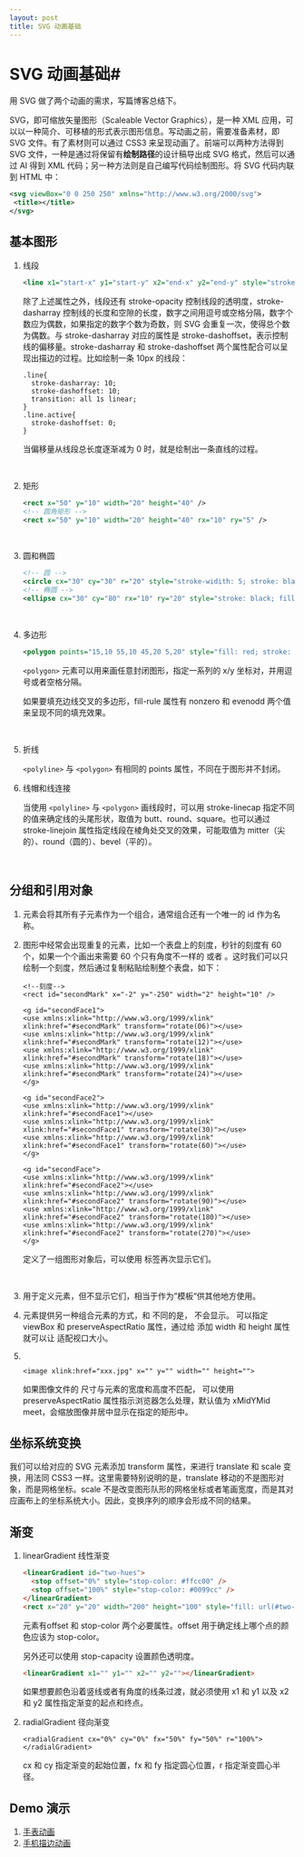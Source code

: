 ```yaml
---
layout: post
title: SVG 动画基础
---
```


# SVG 动画基础#

用 SVG 做了两个动画的需求，写篇博客总结下。

SVG，即可缩放矢量图形（Scaleable Vector Graphics），是一种 XML 应用，可以以一种简介、可移植的形式表示图形信息。写动画之前，需要准备素材，即 SVG 文件。有了素材则可以通过 CSS3 来呈现动画了。前端可以两种方法得到 SVG 文件，一种是通过将保留有**绘制路径**的设计稿导出成 SVG 格式，然后可以通过 AI 得到 XML 代码；另一种方法则是自己编写代码绘制图形。将 SVG 代码内联到 HTML 中：

```xml
<svg viewBox="0 0 250 250" xmlns="http://www.w3.org/2000/svg">
 <title></title>
</svg>
```



## 基本图形

1. 线段

   ```xml
   <line x1="start-x" y1="start-y" x2="end-x" y2="end-y" style="stroke-width: width; stroke: color;">
   ```

   除了上述属性之外，线段还有 stroke-opacity 控制线段的透明度，stroke-dasharray 控制线的长度和空隙的长度，数字之间用逗号或空格分隔，数字个数应为偶数，如果指定的数字个数为奇数，则 SVG 会重复一次，使得总个数为偶数。与 stroke-dasharray 对应的属性是 stroke-dashoffset，表示控制线的偏移量。stroke-dasharray 和 stroke-dashoffset 两个属性配合可以呈现出描边的过程。比如绘制一条 10px 的线段：

   ```
   .line{
     stroke-dasharray: 10;
     stroke-dashoffset: 10;
     transition: all 1s linear;
   }
   .line.active{
     stroke-dashoffset: 0;
   }
   ```

   当偏移量从线段总长度逐渐减为 0 时，就是绘制出一条直线的过程。

   ​

2. 矩形

   ```xml
   <rect x="50" y="10" width="20" height="40" />
   <!-- 圆角矩形 -->  
   <rect x="50" y="10" width="20" height="40" rx="10" ry="5" />
   ```

   ​

3. 圆和椭圆

   ```xml
   <!-- 圆 -->
   <circle cx="30" cy="30" r="20" style="stroke-widith: 5; stroke: black; fill: none;" />
   <!-- 椭圆 -->
   <ellipse cx="30" cy="80" rx="10" ry="20" style="stroke: black; fill: none;" />
   ```

   ​

4. 多边形

   ```xml
   <polygon points="15,10 55,10 45,20 5,20" style="fill: red; stroke: black;">
   ```

   `<polygon>` 元素可以用来画任意封闭图形，指定一系列的 x/y 坐标对，并用逗号或者空格分隔。

   如果要填充边线交叉的多边形，fill-rule 属性有 nonzero 和 evenodd 两个值来呈现不同的填充效果。

   ​

5. 折线

   `<polyline>` 与 `<polygon>` 有相同的 points 属性，不同在于图形并不封闭。

6. 线帽和线连接

   当使用 `<polyline>` 与 `<polygon>` 画线段时，可以用 stroke-linecap 指定不同的值来确定线的头尾形状，取值为 butt、round、square。也可以通过 stroke-linejoin 属性指定线段在棱角处交叉的效果，可能取值为 mitter（尖的）、round（圆的）、bevel（平的）。

   ​

## 分组和引用对象

1. <g> 

   <g> 元素会将其所有子元素作为一个组合，通常组合还有一个唯一的 id 作为名称。

2. <use>

   图形中经常会出现重复的元素，比如一个表盘上的刻度，秒针的刻度有 60 个，如果一个个画出来需要 60 个只有角度不一样的 <line> 或者 <rect>。这时我们可以只绘制一个刻度，然后通过复制粘贴绘制整个表盘，如下：

   ```
   <!--刻度-->
   <rect id="secondMark" x="-2" y="-250" width="2" height="10" />

   <g id="secondFace1">
   <use xmlns:xlink="http://www.w3.org/1999/xlink" xlink:href="#secondMark" transform="rotate(06)"></use>
   <use xmlns:xlink="http://www.w3.org/1999/xlink" xlink:href="#secondMark" transform="rotate(12)"></use>
   <use xmlns:xlink="http://www.w3.org/1999/xlink" xlink:href="#secondMark" transform="rotate(18)"></use>
   <use xmlns:xlink="http://www.w3.org/1999/xlink" xlink:href="#secondMark" transform="rotate(24)"></use>
   </g>

   <g id="secondFace2">
   <use xmlns:xlink="http://www.w3.org/1999/xlink" xlink:href="#secondFace1"></use>
   <use xmlns:xlink="http://www.w3.org/1999/xlink" xlink:href="#secondFace1" transform="rotate(30)"></use>
   <use xmlns:xlink="http://www.w3.org/1999/xlink" xlink:href="#secondFace1" transform="rotate(60)"></use>
   </g>

   <g id="secondFace">
   <use xmlns:xlink="http://www.w3.org/1999/xlink" xlink:href="#secondFace2"></use>
   <use xmlns:xlink="http://www.w3.org/1999/xlink" xlink:href="#secondFace2" transform="rotate(90)"></use>
   <use xmlns:xlink="http://www.w3.org/1999/xlink" xlink:href="#secondFace2" transform="rotate(180)"></use>
   <use xmlns:xlink="http://www.w3.org/1999/xlink" xlink:href="#secondFace2" transform="rotate(270)"></use>
   </g>
   ```

   定义了一组图形对象后，可以使用 <use> 标签再次显示它们。

   ​

3. <defs>

   用于定义元素，但不显示它们，相当于作为”模板“供其他地方使用。

4. <symbol>

   <symbol> 元素提供另一种组合元素的方式，和 <g> 不同的是，<symbol> 不会显示。<symbol> 可以指定 viewBox 和 preserveAspectRatio 属性，通过给 <use> 添加 width 和 height 属性就可以让 <symbol> 适配视口大小。

5. <image>

   ```
   <image xlink:href="xxx.jpg" x="" y="" width="" height="">
   ```

   如果图像文件的 尺寸与元素的宽度和高度不匹配，<image> 可以使用 preserveAspectRatio 属性指示浏览器怎么处理，默认值为 xMidYMid meet，会缩放图像并居中显示在指定的矩形中。

## 坐标系统变换

我们可以给对应的 SVG 元素添加 transform 属性，来进行 translate 和 scale 变换，用法同 CSS3 一样。这里需要特别说明的是，translate 移动的不是图形对象，而是网格坐标。scale 不是改变图形队形的网格坐标或者笔画宽度，而是其对应画布上的坐标系统大小。因此，变换序列的顺序会形成不同的结果。

## 渐变

1. linearGradient 线性渐变

   ```html
   <linearGradient id="two-hues">
     <stop offset="0%" style="stop-color: #ffcc00" />
     <stop offset="100%" style="stop-color: #0099cc" />
   </linearGradient>
   <rect x="20" y="20" width="200" height="100" style="fill: url(#two-hues); stoke: black;" />
   ```

   <stop> 元素有offset 和 stop-color 两个必要属性。offset 用于确定线上哪个点的颜色应该为 stop-color。

   另外还可以使用 stop-capacity 设置颜色透明度。

   ```html
   <linearGradient x1="" y1="" x2="" y2=""></linearGradient>
   ```

   如果想要颜色沿着竖线或者有角度的线条过渡，就必须使用 x1 和 y1 以及 x2 和 y2 属性指定渐变的起点和终点。

2. radialGradient 径向渐变

   ```
   <radialGradient cx="0%" cy="0%" fx="50%" fy="50%" r="100%"></radialGradient>
   ```

   cx 和 cy 指定渐变的起始位置，fx 和 fy 指定圆心位置，r 指定渐变圆心半径。

## Demo 演示
1. [手表动画](http://codepen.io/echoyoung/pen/zKYYLR)
2. [手机描边动画](http://codepen.io/echoyoung/pen/RGwNWN)


